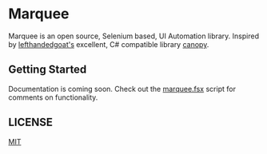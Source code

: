 # Marquee
Marquee is an open source, Selenium based, UI Automation library. Inspired by [lefthandedgoat's](https://github.com/lefthandedgoat) excellent, C# compatible library [canopy](https://github.com/lefthandedgoat/canopy).

## Getting Started
Documentation is coming soon.
Check out the [marquee.fsx](/marquee.fsx) script for comments on functionality.

## LICENSE
[MIT](/LICENSE)

